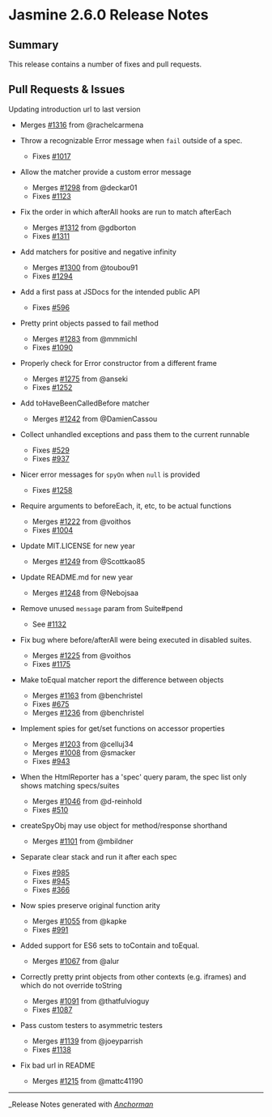 # Jasmine 2.6.0 Release Notes

## Summary

This release contains a number of fixes and pull requests.

## Pull Requests & Issues

Updating introduction url to last version
  - Merges [#1316](https://github.com/jasmine/jasmine/issues/1316) from @rachelcarmena

* Throw a recognizable Error message when `fail` outside of a spec.
  - Fixes [#1017](https://github.com/jasmine/jasmine/issues/1017)

* Allow the matcher provide a custom error message
  - Merges [#1298](https://github.com/jasmine/jasmine/issues/1298) from @deckar01
  - Fixes [#1123](https://github.com/jasmine/jasmine/issues/1123)

* Fix the order in which afterAll hooks are run to match afterEach
  - Merges [#1312](https://github.com/jasmine/jasmine/issues/1312) from @gdborton
  - Fixes [#1311](https://github.com/jasmine/jasmine/issues/1311)

* Add matchers for positive and negative infinity
  - Merges [#1300](https://github.com/jasmine/jasmine/issues/1300) from @toubou91
  - Fixes [#1294](https://github.com/jasmine/jasmine/issues/1294)

* Add a first pass at JSDocs for the intended public API
  - Fixes [#596](https://github.com/jasmine/jasmine/issues/596)

* Pretty print objects passed to fail method
  - Merges [#1283](https://github.com/jasmine/jasmine/issues/1283) from @mmmichl
  - Fixes [#1090](https://github.com/jasmine/jasmine/issues/1090)

* Properly check for Error constructor from a different frame
  - Merges [#1275](https://github.com/jasmine/jasmine/issues/1275) from @anseki
  - Fixes [#1252](https://github.com/jasmine/jasmine/issues/1252)

* Add toHaveBeenCalledBefore matcher
  - Merges [#1242](https://github.com/jasmine/jasmine/issues/1242) from @DamienCassou

* Collect unhandled exceptions and pass them to the current runnable
  - Fixes [#529](https://github.com/jasmine/jasmine/issues/529)
  - Fixes [#937](https://github.com/jasmine/jasmine/issues/937)

* Nicer error messages for `spyOn` when `null` is provided
  - Fixes [#1258](https://github.com/jasmine/jasmine/issues/1258)

* Require arguments to beforeEach, it, etc, to be actual functions
  - Merges [#1222](https://github.com/jasmine/jasmine/issues/1222) from @voithos
  - Fixes [#1004](https://github.com/jasmine/jasmine/issues/1004)

* Update MIT.LICENSE for new year
    - Merges [#1249](https://github.com/jasmine/jasmine/issues/1249) from @Scottkao85

* Update README.md for new year
  - Merges [#1248](https://github.com/jasmine/jasmine/issues/1248) from @Nebojsaa

* Remove unused `message` param from Suite#pend
  - See [#1132](https://github.com/jasmine/jasmine/issues/1132)

* Fix bug where before/afterAll were being executed in disabled suites.
  - Merges [#1225](https://github.com/jasmine/jasmine/issues/1225) from @voithos
  - Fixes [#1175](https://github.com/jasmine/jasmine/issues/1175)

* Make toEqual matcher report the difference between objects
  - Merges [#1163](https://github.com/jasmine/jasmine/issues/1163) from @benchristel
  - Fixes [#675](https://github.com/jasmine/jasmine/issues/675)
  - Merges [#1236](https://github.com/jasmine/jasmine/issues/1236) from @benchristel


* Implement spies for get/set functions on accessor properties
  - Merges [#1203](https://github.com/jasmine/jasmine/issues/1203) from @celluj34
  - Merges [#1008](https://github.com/jasmine/jasmine/issues/1008) from @smacker
  - Fixes [#943](https://github.com/jasmine/jasmine/issues/943)

* When the HtmlReporter has a 'spec' query param, the spec list only shows matching specs/suites
  - Merges [#1046](https://github.com/jasmine/jasmine/issues/1046) from @d-reinhold
  - Fixes [#510](https://github.com/jasmine/jasmine/issues/510)

* createSpyObj may use object for method/response shorthand
  - Merges [#1101](https://github.com/jasmine/jasmine/issues/1101) from @mbildner

* Separate clear stack and run it after each spec
  - Fixes [#985](https://github.com/jasmine/jasmine/issues/985)
  - Fixes [#945](https://github.com/jasmine/jasmine/issues/945)
  - Fixes [#366](https://github.com/jasmine/jasmine/issues/366)

* Now spies preserve original function arity
  - Merges [#1055](https://github.com/jasmine/jasmine/issues/1055) from @kapke
  - Fixes [#991](https://github.com/jasmine/jasmine/issues/991)

* Added support for ES6 sets to toContain and toEqual.
  - Merges [#1067](https://github.com/jasmine/jasmine/issues/1067) from @alur

* Correctly pretty print objects from other contexts (e.g. iframes) and which do not override toString
  - Merges [#1091](https://github.com/jasmine/jasmine/issues/1091) from @thatfulvioguy
  - Fixes [#1087](https://github.com/jasmine/jasmine/issues/1087)

* Pass custom testers to asymmetric testers
  - Merges [#1139](https://github.com/jasmine/jasmine/issues/1139) from @joeyparrish
  - Fixes [#1138](https://github.com/jasmine/jasmine/issues/1138)

* Fix bad url in README
  - Merges [#1215](https://github.com/jasmine/jasmine/issues/1215) from @mattc41190

------

_Release Notes generated with _[Anchorman](http://github.com/infews/anchorman)_
